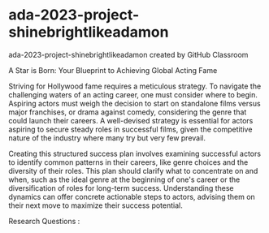 # ada-2023-project-shinebrightlikeadamon
ada-2023-project-shinebrightlikeadamon created by GitHub Classroom

A Star is Born: Your Blueprint to Achieving Global Acting Fame

Striving for Hollywood fame requires a meticulous strategy. To navigate the challenging waters of an acting career, one must consider where to begin. 
Aspiring actors must weigh the decision to start on standalone films versus major franchises, or drama against comedy, considering the genre that could launch their careers. 
A well-devised strategy is essential for actors aspiring to secure steady roles in successful films, given the competitive nature of the industry where many try but very few prevail.

Creating this structured success plan involves examining successful actors to identify common patterns in their careers, like genre choices and the diversity of their roles. 
This plan should clarify what to concentrate on and when, such as the ideal genre at the beginning of one's career or the diversification of roles for long-term success.
Understanding these dynamics can offer concrete actionable steps to actors, advising them on their next move to maximize their success potential.

Research Questions :

